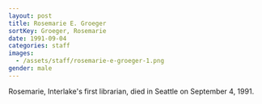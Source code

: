 ```yaml
---
layout: post
title: Rosemarie E. Groeger
sortKey: Groeger, Rosemarie
date: 1991-09-04
categories: staff
images:
  - /assets/staff/rosemarie-e-groeger-1.png
gender: male
---
```

Rosemarie, Interlake's first librarian, died in Seattle on September 4, 1991.
